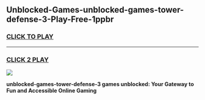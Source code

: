 
## Unblocked-Games-unblocked-games-tower-defense-3-Play-Free-1ppbr
<h3>
<a href="https://premium76.site?title=unblocked-games-tower-defense-3&ref=20M">CLICK TO PLAY</a></h3>
<hr>

<h3>
<a href="https://premium76.site?title=unblocked-games-tower-defense-3&ref=20M">CLICK 2 PLAY</a>
  
</h3>

<a href="https://premium76.site?title=unblocked-games-tower-defense-3&ref=19M"><img src="https://clearcache.store/games.png"></a>


**unblocked-games-tower-defense-3 games unblocked: Your Gateway to Fun and Accessible Online Gaming**
